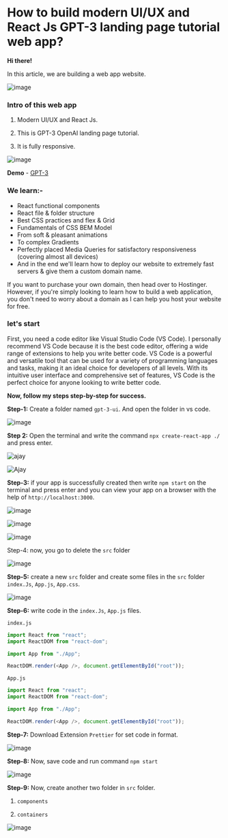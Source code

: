 # How to build modern UI/UX and React Js GPT-3 landing page tutorial web app?

**Hi there!**

In this article, we are building a web app website.

![image](https://user-images.githubusercontent.com/99037494/211154946-fe9cc440-4167-40ed-bb7d-a160b7bcf7bf.png)

### Intro of this web app

1. Modern UI/UX and React Js.

2. This is GPT-3 OpenAI landing page tutorial.

3. It is fully responsive.

![image](https://user-images.githubusercontent.com/99037494/211154509-a3a12eb5-0dc0-4102-8399-3c6be9d7e499.png)

**Demo** - [GPT-3](https://modern-gpt3-ui-ajay.vercel.app/)<br>

### We learn:-

- React functional components
- React file & folder structure
- Best CSS practices and flex & Grid
- Fundamentals of CSS BEM Model
- From soft & pleasant animations
- To complex Gradients
- Perfectly placed Media Queries for satisfactory responsiveness (covering almost all devices)
- And in the end we'll learn how to deploy our website to extremely fast servers & give them a custom domain name.

If you want to purchase your own domain, then head over to Hostinger. However, if you're simply looking to learn how to build a web application, you don't need to worry about a domain as I can help you host your website for free.

### let's start

First, you need a code editor like Visual Studio Code (VS Code). I personally recommend VS Code because it is the best code editor, offering a wide range of extensions to help you write better code. VS Code is a powerful and versatile tool that can be used for a variety of programming languages and tasks, making it an ideal choice for developers of all levels. With its intuitive user interface and comprehensive set of features, VS Code is the perfect choice for anyone looking to write better code.

**Now, follow my steps step-by-step for success.**

**Step-1:**  Create a folder named  `gpt-3-ui`. And open the folder in vs code.

![image](https://user-images.githubusercontent.com/99037494/211154818-a8b504d2-52af-49bd-b43f-fc25b0f581cb.png)

**Step 2:** Open the terminal and write the command `npx create-react-app ./` and press enter.

![ajay](https://user-images.githubusercontent.com/99037494/211154702-2a25aba9-4826-4fe7-8662-3943ee904ef8.png)

![Ajay](https://user-images.githubusercontent.com/99037494/211154799-00506b45-3bc6-4615-b931-3708a917f277.png)


**Step-3:** if your app is successfully created then write ``npm start`` on the terminal and press enter and you can view your app on a browser with the help of ``http://localhost:3000``.

![image](https://user-images.githubusercontent.com/99037494/211155032-e49269f9-c11d-4105-bb48-2f7d3d466cdd.png)

![image](https://user-images.githubusercontent.com/99037494/211155042-e3540c2a-913c-4747-b72c-dda1825dd032.png)

![image](https://user-images.githubusercontent.com/99037494/211155062-05dcda85-9f73-45ae-9376-25682cca54ca.png)

Step-4: now, you go to delete the ``src`` folder

![image](https://user-images.githubusercontent.com/99037494/211157172-c6ed0b09-b72d-474e-ab07-6df97511bf56.png)

**Step-5:** create a new ``src`` folder and create some files in the ``src`` folder ``index.Js``, ``App.js``, `App.css`.

![image](https://user-images.githubusercontent.com/99037494/211157258-4f326a24-c938-455a-a52f-66e0f42d4b5e.png)

**Step-6:** write code in the  ``index.Js``, ``App.js`` files.

``index.js``

```Javascript 
import React from "react";
import ReactDOM from "react-dom";

import App from "./App";

ReactDOM.render(<App />, document.getElementById("root"));

```

`App.js`

```Javascript 
import React from "react";
import ReactDOM from "react-dom";

import App from "./App";

ReactDOM.render(<App />, document.getElementById("root"));

```

**Step-7:** Download Extension `Prettier` for set code in format.

![image](https://user-images.githubusercontent.com/99037494/211157920-6c5dadf0-5b0a-4d2c-bab6-d891a98e3f0a.png)


**Step-8:** Now, save code and run command `npm start`

![image](https://user-images.githubusercontent.com/99037494/211158011-a83c02dd-0dc1-46d9-85f1-116c3b4f81ac.png)

**Step-9:** Now, create another two folder in `src` folder. 
1. `components`

2. `containers`

![image](https://user-images.githubusercontent.com/99037494/211158220-32a5b2af-664b-49e0-877a-7f6263f9c92f.png)

